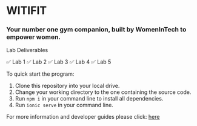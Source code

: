 # WITIFIT 
### Your number one gym companion, built by WomenInTech to empower women.

Lab Deliverables 

✅ Lab 1
✅ Lab 2
✅ Lab 3
✅ Lab 4
✅ Lab 5

To quick start the program:
1. Clone this repository into your local drive.
2. Change your working directory to the one containing the source code.
3. Run `npm i` in your command line to install all dependencies.
4. Run `ionic serve` in your command line.

For more information and developer guides please click: [here](https://github.com/suenalaba/womenintech/blob/main/docs/readme.md)
